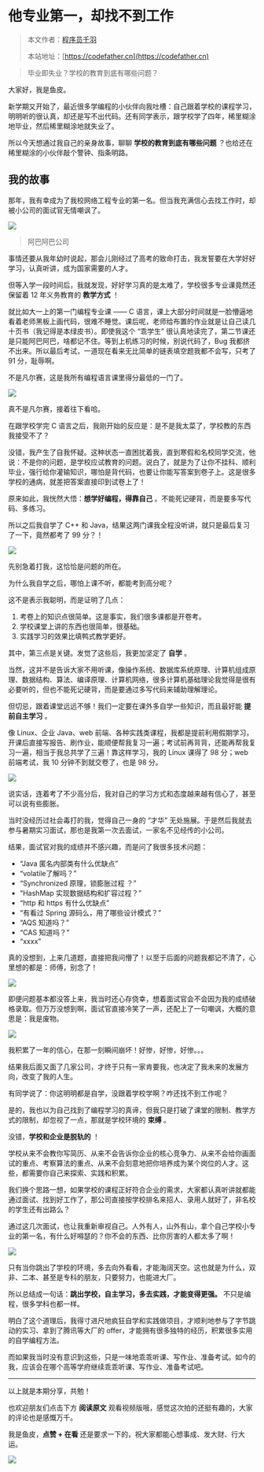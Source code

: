 # 他专业第一，却找不到工作

> 本文作者：[程序员千羽](https://yuyuanweb.feishu.cn/wiki/Abldw5WkjidySxkKxU2cQdAtnah)
>
> 本站地址：[https://codefather.cn](https://codefather.cn)

> 毕业即失业？学校的教育到底有哪些问题？

大家好，我是鱼皮。

新学期又开始了，最近很多学编程的小伙伴向我吐槽：自己跟着学校的课程学习，明明听的很认真，却还是写不出代码。还有同学表示，跟学校学了四年，稀里糊涂地毕业，然后稀里糊涂地就失业了。

所以今天想通过我自己的亲身故事，聊聊 **学校的教育到底有哪些问题** ？也给还在稀里糊涂的小伙伴敲个警钟、指条明路。

## 我的故事

那年，我有幸成为了我校网络工程专业的第一名。但当我充满信心去找工作时，却被小公司的面试官无情嘲讽了。

![](https://pic.yupi.icu/5563/202311021954445.png)

>  阿巴阿巴公司

事情还要从我年幼时说起，那会儿刚经过了高考的致命打击，我发誓要在大学好好学习，认真听讲，成为国家需要的人才。

但等入学一段时间后，我就发现，好好学习真的是太难了，学校很多专业课竟然还保留着 12 年义务教育的 **教学方式** ！

就比如大一上的第一门编程专业课 —— C 语言，课上大部分时间就是一脸懵逼地看着老师黑板上画代码，很难不睡觉。课后呢，老师给布置的作业就是让自己读几十页书（我记得是本绿皮书）。即使我这个 “乖学生” 很认真地读完了，第二节课还是只能阿巴阿巴，啥都记不住。等到上机练习的时候，别说代码了，Bug 我都挤不出来。所以最后考试，一道现在看来无比简单的链表填空题我都不会写，只考了 91 分，耻辱啊。

不是凡尔赛，这是我所有编程语言课里得分最低的一门了。

![](https://pic.yupi.icu/5563/202311021954080.png)

真不是凡尔赛，接着往下看哈。

在跟学校学完 C 语言之后，我刚开始的反应是：是不是我太菜了，学校教的东西我接受不了？

没错，我产生了自我怀疑。这种状态一直困扰着我，直到寒假和名校同学交流，他说：不是你的问题，是学校应试教育的问题。说白了，就是为了让你不挂科、顺利毕业，强行给你灌输知识，哪怕是背代码，也要让你能写答案到卷子上。这是很多学校的通病，就差把答案直接印到试卷上了！

原来如此，我恍然大悟：**想学好编程，得靠自己** 。不能死记硬背，而是要多写代码、多练习。

所以之后我自学了 C++ 和 Java，结果这两门课我全程没听讲，就只是最后复习了一下，竟然都考了 99 分？！

![](https://pic.yupi.icu/5563/202311021954951.png)

先别急着打我，这恰恰是问题的所在。

为什么我自学之后，哪怕上课不听，都能考到高分呢？

这不是表示我聪明，而是证明了几点：

1. 考卷上的知识点很简单。这是事实，我们很多课都是开卷考。
2. 学校课堂上讲的东西也很简单，很基础。
3. 实践学习的效果比填鸭式教学更好。

其中，第三点是关键。发觉了这些后，我更加坚定了 **自学** 。

当然，这并不是告诉大家不用听课，像操作系统、数据库系统原理、计算机组成原理、数据结构、算法、编译原理、计算机网络，很多计算机基础理论我觉得是很有必要听的，但也不能死记硬背，而是要通过多写代码来辅助理解理论。

但切忌，跟着课堂远远不够！我们一定要在课外多自学一些知识，而且最好能 **提前自主学习** 。

像 Linux、企业 Java、web 前端、各种实践类课程，我都是提前利用假期学习，开课后直接写报告、刷作业，能顺便帮我复习一遍；考试前再背背，还能再帮我复习一遍，相当于我总共学了三遍！靠这样学习，我的 Linux 课得了 98 分；web 前端考试，我 10 分钟不到就交卷了，也是 98 分。

![](https://pic.yupi.icu/5563/202311021954969.png)

说实话，连着考了不少高分后，我对自己的学习方式和态度越来越有信心了，甚至可以说有些膨胀。

当时没经历过社会毒打的我，觉得自己一身的 “才华” 无处施展。于是然后我就去参与暑期实习面试，那也是我第一次去面试，一家名不见经传的小公司。

结果，面试官对我的成绩并不感兴趣，而是问了我很多技术问题：

- “Java 匿名内部类有什么优缺点”
- “volatile了解吗？”
- “Synchronized 原理，锁膨胀过程 ？”
- “HashMap 实现数据结构和扩容过程？”
- “http 和 https 有什么优缺点”
- “有看过 Spring 源码么，用了哪些设计模式？”
- “AQS 知道吗？”
- “CAS 知道吗？”
- “xxxx”

真的没想到，上来几道题，直接把我问懵了！以至于后面的问题我都记不清了，心里想的都是：师傅，别念了！

![](https://pic.yupi.icu/5563/202311021954076.png)

即便问题基本都没答上来，我当时还心存侥幸，想着面试官会不会因为我的成绩破格录取。但万万没想到啊，面试官直接冷笑了一声，还配上了一句嘲讽，大概的意思是：我是废物。

![](https://pic.yupi.icu/5563/202311021954113.png)

我积累了一年的信心，在那一刻瞬间崩坏！好惨，好惨，好惨。。。

结果我后面又面了几家公司，才终于只有一家肯要我，也决定了我未来的发展方向，改变了我的人生。

有同学说了：你这明明都是自学，没跟着学校学啊？咋还找不到工作呢？

是的，我也以为自己找到了编程学习的真谛，但我只是打破了课堂的限制、教学方式的限制，却忽视了一点，那就是学校环境的 **束缚** 。

没错，**学校和企业是脱轨的** ！

学校从来不会教你写简历、从来不会告诉你企业的核心竞争力、从来不会给你画面试的重点、考察算法的重点、从来不会刻意地把你培养成为某个岗位的人才。这些，都需要你自己来探索、实践和积累。

我们换个思路一想，如果学校的课程正好符合企业的需求，大家都认真听讲就都能通过面试、找到好工作了，那公司直接按学校排名来招人、录用人就好了，非名校的学生还有出路么？

通过这几次面试，也让我重新审视自己。人外有人，山外有山，拿个自己学校小专业的第一名，有什么好嘚瑟的？你不会的东西、比你厉害的人都太多了啊！

![](https://pic.yupi.icu/5563/202311021954470.png)

只有当你跳出了学校的环境，多去向外看看，才能海阔天空。这也就是为什么，双非、二本、甚至是专科的朋友，只要努力，也能进大厂。

所以总结成一句话：**跳出学校，自主学习，多去实践，才能变得更强。** 不只是编程，很多学科也都一样。

明白了这个道理后，我得寸进尺地疯狂自学和实践做项目，才顺利地参与了字节跳动的实习、拿到了腾讯等大厂的 offer，才能拥有很多独特的经历，积累很多实用的自学编程方法。

而如果我当时没有意识到这些，只是一味地乖乖听课、写作业、准备考试。如今的我，应该会在哪个高等学府继续乖乖听课、写作业、准备考试吧。



------


以上就是本期分享，共勉！

也欢迎朋友们点击下方 **阅读原文** 观看视频版哦，感觉这次拍的还挺有趣的，大家的评论也是感慨万千。

我是鱼皮，**点赞 + 在看** 还是要求一下的，祝大家都能心想事成、发大财、行大运。

![](https://pic.yupi.icu/5563/202311021954491.png)